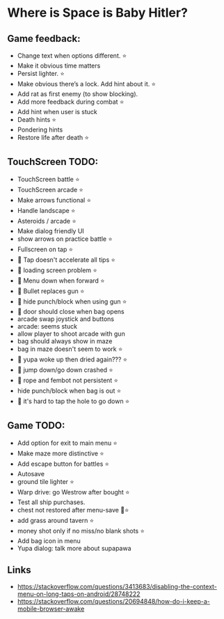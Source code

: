 # Where is Space is Baby Hitler?




## Game feedback:

- Change text when options different. ⭐
- Make it obvious time matters
- Persist lighter. ⭐
- Make obvious there’s a lock. Add hint about it. ⭐
- Add rat as first enemy (to show blocking).
- Add more feedback during combat ⭐
- Add hint when user is stuck
- Death hints ⭐
- Pondering hints
- Restore life after death ⭐

## TouchScreen TODO:

- TouchScreen battle ⭐
- TouchScreen arcade ⭐
- Make arrows functional ⭐
- Handle landscape ⭐
- Asteroids / arcade ⭐
- Make dialog friendly UI
- show arrows on practice battle ⭐
- Fullscreen on tap ⭐
- 🐞 Tap doesn't accelerate all tips ⭐
- 🐞 loading screen problem ⭐
- 🐞 Menu down when forward ⭐
- 🐞 Bullet replaces gun ⭐
- 🐞 hide punch/block when using gun ⭐
- 🐞 door should close when bag opens
- arcade swap joystick and buttons
- arcade: seems stuck
- allow player to shoot arcade with gun
- bag should always show in maze
- bag in maze doesn't seem to work ⭐
- 🐞 yupa woke up then dried again??? ⭐
- 🐞 jump down/go down crashed ⭐
- 🐞 rope and fembot not persistent ⭐
- hide punch/block when bag is out ⭐
- 🐞 it's hard to tap the hole to go down ⭐

## Game TODO:

- Add option for exit to main menu ⭐
- Make maze more distinctive  ⭐
- Add escape button for battles ⭐
- Autosave
- ground tile lighter ⭐
- Warp drive: go Westrow after bought ⭐
- Test all ship purchases.
- chest not restored after menu-save 🐞⭐
- add grass around tavern ⭐
- money shot only if no miss/no blank shots ⭐
- Add bag icon in menu
- Yupa dialog: talk more about supapawa

## Links
- https://stackoverflow.com/questions/3413683/disabling-the-context-menu-on-long-taps-on-android/28748222
- https://stackoverflow.com/questions/20694848/how-do-i-keep-a-mobile-browser-awake
